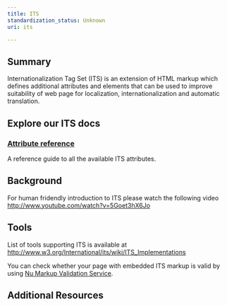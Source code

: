 ```yaml
---
title: ITS
standardization_status: Unknown
uri: its

---
```

## <span>Summary</span>

Internationalization Tag Set (ITS) is an extension of HTML markup which defines additional attributes and elements that can be used to improve suitability of web page for localization, internationalization and automatic translation.

## <span>Explore our ITS docs</span>

### <span>[Attribute reference](/its/attributes)</span>

A reference guide to all the available ITS attributes.

## <span>Background</span>

For human fridendly introduction to ITS please watch the following video <http://www.youtube.com/watch?v=5Goet3hX6Jo>

## <span>Tools</span>

List of tools supporting ITS is available at <http://www.w3.org/International/its/wiki/ITS_Implementations>

You can check whether your page with embedded ITS markup is valid by using [Nu Markup Validation Service](http://validator.w3.org/nu/).

## <span>Additional Resources</span>

